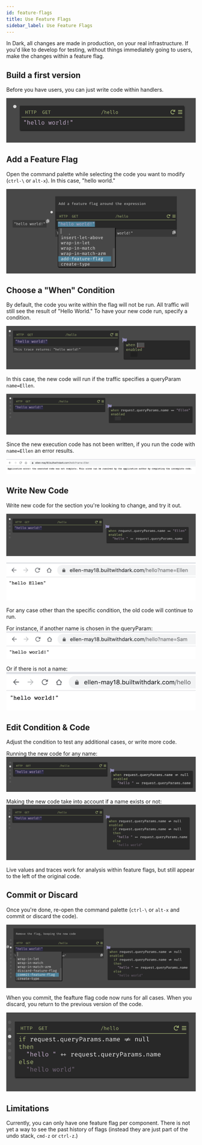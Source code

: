 ```yaml
---
id: feature-flags
title: Use Feature Flags
sidebar_label: Use Feature Flags
---
```


In Dark, all changes are made in production, on your real infrastructure. If you'd like to develop for testing, without things immediately going to users, make the changes within a feature flag.

## Build a first version

Before you have users, you can just write code within handlers.

 ![Feature Flag](assets/featureflag/write.png)

## Add a Feature Flag

Open the command palette while selecting the code you want to modify (`ctrl-\` or `alt-x`). In this case, "hello world."

 ![Feature Flag](assets/featureflag/add.png)

 ## Choose a "When" Condition

 By default, the code you write within the flag will not be run. All traffic will still see the result of "Hello World." To have your new code run, specify a condition.

 ![Feature Flag](assets/featureflag/when.png)

 In this case, the new code will run if the traffic specifies a queryParam `name=Ellen`.

 ![Feature Flag](assets/featureflag/whenellen.png)

 Since the new execution code has not been written, if you run the code with `name=Ellen` an error results.

![Feature Flag](assets/featureflag/error.png)

## Write New Code

Write new code for the section you're looking to change, and try it out.

![Feature Flag](assets/featureflag/newcode.png)

![Feature Flag](assets/featureflag/newexecution.png)

For any case other than the specific condition, the old code will continue to run.

For instance, if another name is chosen in the queryParam:
![Feature Flag](assets/featureflag/whensam.png)

Or if there is not a name:
![Feature Flag](assets/featureflag/whenblank.png)

## Edit Condition & Code

Adjust the condition to test any additional cases, or write more code.

Running the new code for any name:
![Feature Flag](assets/featureflag/notnull.png)

Making the new code take into account if a name exists or not:
![Feature Flag](assets/featureflag/additionallogic.png)

Live values and traces work for analysis within feature flags, but still appear to the left of the original code.

## Commit or Discard

Once you're done, re-open the command palette (`ctrl-\` or `alt-x` and commit or discard the code). 

![Feature Flag](assets/featureflag/commit.png)

When you commit, the feafture flag code now runs for all cases. When you discard, you return to the previous version of the code.

![Feature Flag](assets/featureflag/committed.png)

## Limitations

Currently, you can only have one feature flag per component. There is not yet a way to see the past history of flags (instead they are just part of the undo stack, `cmd-z` or `ctrl-z`.)